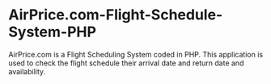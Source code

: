 # AirPrice.com-Flight-Schedule-System-PHP
AirPrice.com is a Flight Scheduling System coded in PHP. This application is used to check the flight schedule their arrival date and return date and availability.
